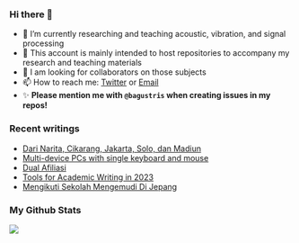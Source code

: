 ### Hi there 👋
<!-- **bagustris/bagustris** is a ✨ _special_ ✨ repository because its `README.md` (this file) appears on your GitHub profile. -->
- 🔭 I’m currently researching and teaching acoustic, vibration, and signal processing
- 💬 This account is mainly intended to host repositories to accompany my research and teaching materials
- 👯 I am looking for collaborators on those subjects 
- 📫 How to reach me: [Twitter](https://twitter.com/btatmaja) or [Email](mailto:bagus@ep.its.ac.id)
-  ✨ **Please mention me with `@bagustris` when creating issues in my repos!**

### Recent writings
<!-- BLOG-POST-LIST:START -->
- [Dari Narita, Cikarang, Jakarta, Solo, dan Madiun](https://bagustris.blogspot.com/2023/03/dari-narita-cikarang-jakarta-solo-dan.html)
- [Multi-device PCs with single keyboard and mouse](https://bagustris.blogspot.com/2023/02/multi-device-pcs-with-single-keyboard.html)
- [Dual Afiliasi](https://bagustris.blogspot.com/2023/01/dual-afiliasi.html)
- [Tools for Academic Writing in 2023](https://bagustris.blogspot.com/2023/01/tools-for-academic-writing-in-2023.html)
- [Mengikuti Sekolah Mengemudi Di Jepang](https://bagustris.blogspot.com/2022/12/mengikuti-sekolah-mengemudi-di-jepang.html)
<!-- BLOG-POST-LIST:END -->

### My Github Stats
[![](https://github-readme-stats-sigma-five.vercel.app/api?username=bagustris&theme=onedark&hide_title=true&hide_border=true)](https://github.com/bagustris)

<!-- - 🤔 I’m looking for help with ... 
- 💬 Ask me about ...
- 😄 Pronouns: ...
- ⚡ Fun fact: ... 
- 🌱 I’m currently also learning and teaching on those subjects 🔭 -->

<!--
I am currently learning, teaching, and researching ~speech~ sound processing. Below are my repositories; most of them were made to accompany my research papers. Feel free to open issues and make pull requests. I will be happy if you wanna collaborate with me, in all areas. Reach me by email or Twitter.
-->
